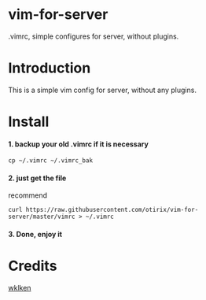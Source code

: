 # vim-for-server

.vimrc, simple configures for server, without plugins.

# Introduction

This is a simple vim config for server, without any plugins.

# Install

#### 1. backup your old .vimrc if it is necessary

```
cp ~/.vimrc ~/.vimrc_bak
```

#### 2. just get the file

recommend

```
curl https://raw.githubusercontent.com/otirix/vim-for-server/master/vimrc > ~/.vimrc
```

#### 3. Done, enjoy it

# Credits

[wklken](https://github.com/wklken)
